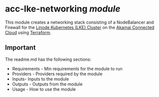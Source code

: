 <!-- The module-name will be auto generated by the script -->
# acc-lke-networking *module*

This module creates a networking stack consisting of a NodeBalancer and Firewall for the [Linode Kubernetes (LKE) Cluster](https://www.linode.com/docs/products/compute/kubernetes/) on the [Akamai Connected Cloud](https://www.akamai.com/solutions/cloud-computing) using [Terraform](https://terraform.io).

## Important

The readme.md has the following sections:

- Requirements - Min requirements for the module to run
- Providers - Providers required by the module
- Inputs- Inputs to the module
- Outputs - Outputs from the module
- Usage - How to use the module
